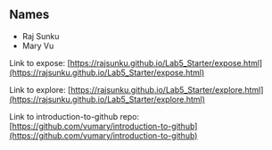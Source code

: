 ## Names
- Raj Sunku
- Mary Vu
  
Link to expose: [https://rajsunku.github.io/Lab5_Starter/expose.html](https://rajsunku.github.io/Lab5_Starter/expose.html)

Link to explore: [https://rajsunku.github.io/Lab5_Starter/explore.html](https://rajsunku.github.io/Lab5_Starter/explore.html)

Link to introduction-to-github repo: [https://github.com/vumary/introduction-to-github](https://github.com/vumary/introduction-to-github)
